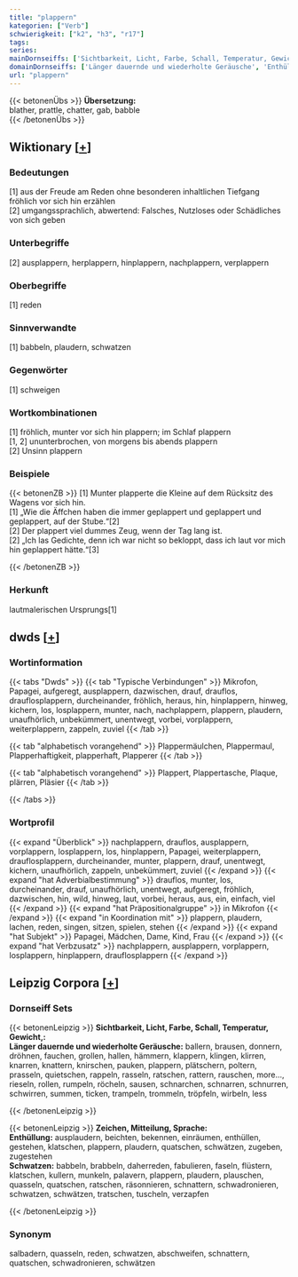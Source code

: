 ```yaml
---
title: "plappern"
kategorien: ["Verb"]
schwierigkeit: ["k2", "h3", "r17"]
tags:
series:
mainDornseiffs: ['Sichtbarkeit, Licht, Farbe, Schall, Temperatur, Gewicht,', 'Zeichen, Mitteilung, Sprache']
domainDornseiffs: ['Länger dauernde und wiederholte Geräusche', 'Enthüllung', 'Schwatzen']
url: "plappern"
---
```


{{< betonenÜbs >}}
**Übersetzung:**  
blather, prattle, chatter, gab, babble  
{{< /betonenÜbs >}}

## Wiktionary [[+](https://de.wiktionary.org/wiki/plappern)]

### Bedeutungen
[1] aus der Freude am Reden ohne besonderen inhaltlichen Tiefgang fröhlich vor sich hin erzählen  
[2] umgangssprachlich, abwertend: Falsches, Nutzloses oder Schädliches von sich geben  

### Unterbegriffe
[2] ausplappern, herplappern, hinplappern, nachplappern, verplappern  

### Oberbegriffe
[1] reden  

### Sinnverwandte
[1] babbeln, plaudern, schwatzen  

### Gegenwörter
[1] schweigen  

### Wortkombinationen
[1] fröhlich, munter vor sich hin plappern; im Schlaf plappern  
[1, 2] ununterbrochen, von morgens bis abends plappern  
[2] Unsinn plappern  

### Beispiele
{{< betonenZB >}}
[1] Munter plapperte die Kleine auf dem Rücksitz des Wagens vor sich hin.  
[1] „Wie die Äffchen haben die immer geplappert und geplappert und geplappert, auf der Stube.“[2]  
[2] Der plappert viel dummes Zeug, wenn der Tag lang ist.  
[2] „Ich las Gedichte, denn ich war nicht so bekloppt, dass ich laut vor mich hin geplappert hätte.“[3]  

{{< /betonenZB >}}
### Herkunft
lautmalerischen Ursprungs[1]  



## dwds [[+](https://www.dwds.de/wb/plappern)]

### Wortinformation
{{< tabs "Dwds" >}}
{{< tab "Typische Verbindungen" >}}
Mikrofon, Papagei, aufgeregt, ausplappern, dazwischen, drauf, drauflos, drauflosplappern, durcheinander, fröhlich, heraus, hin, hinplappern, hinweg, kichern, los, losplappern, munter, nach, nachplappern, plappern, plaudern, unaufhörlich, unbekümmert, unentwegt, vorbei, vorplappern, weiterplappern, zappeln, zuviel
{{< /tab >}}

{{< tab "alphabetisch vorangehend" >}}
Plappermäulchen, Plappermaul, Plapperhaftigkeit, plapperhaft, Plapperer
{{< /tab >}}

{{< tab "alphabetisch vorangehend" >}}
Plappert, Plappertasche, Plaque, plärren, Pläsier
{{< /tab >}}

{{< /tabs >}}

### Wortprofil
{{< expand "Überblick" >}} nachplappern, drauflos, ausplappern, vorplappern, losplappern, los, hinplappern, Papagei, weiterplappern, drauflosplappern, durcheinander, munter, plappern, drauf, unentwegt, kichern, unaufhörlich, zappeln, unbekümmert, zuviel {{< /expand >}}
{{< expand "hat Adverbialbestimmung" >}} drauflos, munter, los, durcheinander, drauf, unaufhörlich, unentwegt, aufgeregt, fröhlich, dazwischen, hin, wild, hinweg, laut, vorbei, heraus, aus, ein, einfach, viel {{< /expand >}}
{{< expand "hat Präpositionalgruppe" >}} in Mikrofon {{< /expand >}}
{{< expand "in Koordination mit" >}} plappern, plaudern, lachen, reden, singen, sitzen, spielen, stehen {{< /expand >}}
{{< expand "hat Subjekt" >}} Papagei, Mädchen, Dame, Kind, Frau {{< /expand >}}
{{< expand "hat Verbzusatz" >}} nachplappern, ausplappern, vorplappern, losplappern, hinplappern, drauflosplappern {{< /expand >}}

## Leipzig Corpora [[+](https://corpora.uni-leipzig.de/en/res?word=plappern&corpusId=deu_newscrawl-public_2018)]

### Dornseiff Sets
{{< betonenLeipzig >}}
**Sichtbarkeit, Licht, Farbe, Schall, Temperatur, Gewicht,:**  
**Länger dauernde und wiederholte Geräusche:** ballern, brausen, donnern, dröhnen, fauchen, grollen, hallen, hämmern, klappern, klingen, klirren, knarren, knattern, knirschen, pauken, plappern, plätschern, poltern, prasseln, quietschen, rappeln, rasseln, ratschen, rattern, rauschen, more..., rieseln, rollen, rumpeln, röcheln, sausen, schnarchen, schnarren, schnurren, schwirren, summen, ticken, trampeln, trommeln, tröpfeln, wirbeln, less  

{{< /betonenLeipzig >}}


{{< betonenLeipzig >}}
**Zeichen, Mitteilung, Sprache:**  
**Enthüllung:** ausplaudern, beichten, bekennen, einräumen, enthüllen, gestehen, klatschen, plappern, plaudern, quatschen, schwätzen, zugeben, zugestehen  
**Schwatzen:** babbeln, brabbeln, daherreden, fabulieren, faseln, flüstern, klatschen, kullern, munkeln, palavern, plappern, plaudern, plauschen, quasseln, quatschen, ratschen, räsonnieren, schnattern, schwadronieren, schwatzen, schwätzen, tratschen, tuscheln, verzapfen  

{{< /betonenLeipzig >}}

### Synonym
salbadern, quasseln, reden, schwatzen, abschweifen, schnattern, quatschen, schwadronieren, schwätzen

